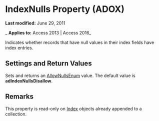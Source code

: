 
# IndexNulls Property (ADOX)

 **Last modified:** June 29, 2011

 _ **Applies to:** Access 2013 | Access 2016_



Indicates whether records that have null values in their index fields have index entries.

## Settings and Return Values

Sets and returns an [AllowNullsEnum](7bb42b38-6b3b-5930-b1d7-16323a3bdf37.md) value. The default value is **adIndexNullsDisallow**.


## Remarks

This property is read-only on [Index](fe368ab1-e396-4684-d930-18b0ba58a925.md) objects already appended to a collection.

